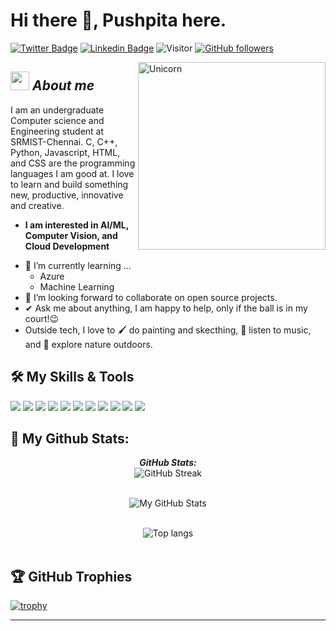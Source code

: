 # Hi there 👋, Pushpita here. 
[![Twitter Badge](https://img.shields.io/badge/-PushpitaBoral-1ca0f1?style=flat-square&labelColor=1ca0f1&logo=twitter&logoColor=white&link=https://twitter.com/Pushpita_Boral)](https://twitter.com/Pushpita_Boral) 
[![Linkedin Badge](https://img.shields.io/badge/-PushpitaBoral-blue?style=flat-square&logo=Linkedin&logoColor=white&link=https://www.linkedin.com/in/pushpita-boral05/)](https://www.linkedin.com/in/pushpita-boral05)
![Visitor](https://visitor-badge.laobi.icu/badge?page_id=Pushpita05.repoName) 
[![GitHub followers](https://img.shields.io/github/followers/Pushpita05.svg?style=social&label=Follow)](https://github.com/Pushpita05?tab=followers)<br/>


<img align="right" width=300px alt="Unicorn" src="https://c.tenor.com/GN73MKBawZYAAAAi/busy-cute.gif" />

## <img src="https://media.giphy.com/media/ObNTw8Uzwy6KQ/giphy.gif" width="30px">&nbsp;***About me***

I am an undergraduate Computer science and Engineering student at SRMIST-Chennai. C, C++, Python, Javascript, HTML, and CSS are the programming languages I am good at. I love to learn and build something new, productive, innovative and creative.
* **I am interested in AI/ML, Computer Vision, and Cloud Development**
- 🌱 I’m currently learning ...
  - Azure
  - Machine Learning
- 👯 I’m looking forward to collaborate on open source projects.
- ✔ Ask me about anything, I am happy to help, only if the ball is in my court!😉<br>
- Outside tech, I love to 🖌️ do painting and skecthing, 🎵 listen to music, and 🌴 explore nature outdoors.



## 🛠️ My Skills & Tools

![](https://img.shields.io/badge/Python-3776AB?style=for-the-badge&logo=python&logoColor=white)
![](https://img.shields.io/badge/TensorFlow-FF6F00?style=for-the-badge&logo=TensorFlow&logoColor=white)
![](https://img.shields.io/badge/HTML5-E34F26?style=for-the-badge&logo=html5&logoColor=white)
![](https://img.shields.io/badge/CSS3-1572B6?style=for-the-badge&logo=css3&logoColor=white)
![](https://img.shields.io/badge/JavaScript-323330?style=for-the-badge&logo=javascript&logoColor=F7DF1E)
![](https://img.shields.io/badge/C-00599C?style=for-the-badge&logo=c&logoColor=white)
![](https://img.shields.io/badge/C%2B%2B-00599C?style=for-the-badge&logo=c%2B%2B&logoColor=white)
![](https://img.shields.io/badge/MySQL-005C84?style=for-the-badge&logo=mysql&logoColor=white)
![](https://img.shields.io/badge/Amazon_AWS-FF9900?style=for-the-badge&logo=amazonaws&logoColor=white)
![](https://img.shields.io/badge/Google_Cloud-4285F4?style=for-the-badge&logo=google-cloud&logoColor=white)
![](https://img.shields.io/badge/microsoft%20azure-0089D6?style=for-the-badge&logo=microsoft-azure&logoColor=white)

<h2>👀 My Github Stats:</h2>

<div>
  
  <p align="center">
  <b><em>GitHub Stats:</em></b> <br/>
    <img src="https://github-readme-streak-stats.herokuapp.com/?user=Pushpita05" alt="GitHub Streak" /> <br/><br/>
  </p>
  <p align="center">
      <img src="https://github-readme-stats.vercel.app/api?username=Pushpita05&show_icons=true&include_all_commits=true" alt="My GitHub Stats" /> <br/><br/>

<p align="center">
    <img src="https://github-readme-stats.vercel.app/api/top-langs/?username=Pushpita05&layout=compact" alt="Top langs" /> <br/><br/>

<!-- Old Widgets -->
<!-- ![My github status](https://github-readme-stats.vercel.app/api?username=pushpita05&show_icons=true&include_all_commits=true)&nbsp;&nbsp;&nbsp;&nbsp;&nbsp;
![Top Langs](https://github-readme-stats.vercel.app/api/top-langs/?username=pushpita05&layout=compact)
 -->
</div>

 
## 🏆 GitHub Trophies

[![trophy](https://github-profile-trophy.vercel.app/?username=pushpita05&theme=nord&column=7)](https://github.com/pushpita05/github-profile-trophy)


---------------------------------------------------------------------------------------------------------------------
